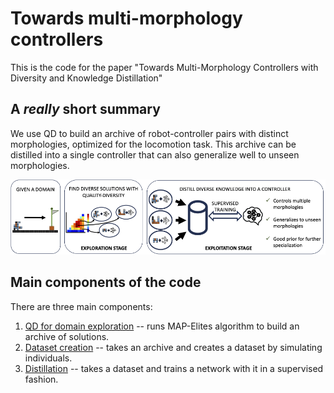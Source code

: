 # Towards multi-morphology controllers

This is the code for the paper "Towards Multi-Morphology Controllers with Diversity and Knowledge Distillation"

## A *really* short summary

We use QD to build an archive of robot-controller pairs with distinct morphologies, optimized for the locomotion task. This archive can be distilled into a single controller that can also generalize well to unseen morphologies.

<div align='center'>
<img src="images/teaser.png"></img>
</div>

## Main components of the code

There are three main components:

1) [QD for domain exploration](src/main.py) -- runs MAP-Elites algorithm to build an archive of solutions.
2) [Dataset creation](src/create_dataset.py) -- takes an archive and creates a dataset by simulating individuals.
3) [Distillation](src/distill.py) -- takes a dataset and trains a network with it in a supervised fashion.

